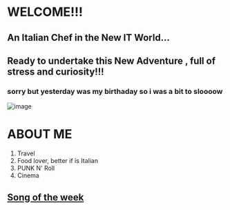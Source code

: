 # WELCOME!!!
## An Italian Chef in the New IT World...
## Ready to undertake this New Adventure , full of stress and curiosity!!!
### sorry but yesterday was my birthaday so i was a bit to sloooow 
![image](https://github.com/HerrDiddy/HerrDiddy/assets/152165745/c583ca2a-17d7-4dbf-8497-ae273750443f)


# ABOUT ME

1. Travel
2. Food lover, better if is Italian
3. PUNK N' Roll
4. Cinema

## [Song of the week](https://www.youtube.com/watch?v=2GQMIXGRjaw)


